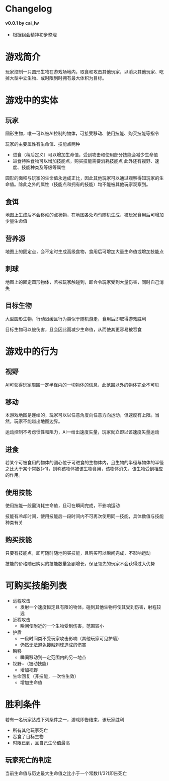# Changelog

#### v0.0.1 by cai_lw
* 根据组会精神初步整理

# 游戏简介

玩家控制一只圆形生物在游戏场地内，取食和攻击其他玩家，以消灭其他玩家、吃掉大型中立生物、或时限到时拥有最大体积为目标。

# 游戏中的实体

## 玩家

圆形生物，唯一可以被AI控制的物体，可接受移动、使用技能、购买技能等指令

玩家的主要属性有生命值、技能点两种
* 进食（稍后定义）可以增加生命值，受到攻击和使用部分技能会减少生命值
* 进食特殊食物可以增加技能点，购买技能需要消耗技能点
此外还有视野、速度、技能种类及等级等属性

圆形的面积与玩家的生命值永远成正比，因此其他玩家可以通过观察得知玩家的生命值。除此之外的属性（技能点和拥有的技能）均不能被其他玩家观察到。

## 食饵

地图上生成后不会移动的点状物，在地图各处均匀随机生成，被玩家食用后可增加少量生命值

## 营养源

地图上的固定点，会不定时生成高级食物，食用后可增加大量生命值或增加技能点

## 刺球

地图上的固定圆形物体，若被玩家触碰到，即会令玩家受到大量伤害，同时自己消失

## 目标生物

大型圆形生物，行动迟缓且行为类似于随机游走，食用后即取得游戏胜利

目标生物可以被伤害，且会因此而减少生命值，从而使其更容易被吞食

# 游戏中的行为

## 视野

AI可获得玩家周围一定半径内的一切物体的信息，此范围以外的物体完全不可见

## 移动

本游戏地图是连续的，玩家可以以任意角度向任意方向运动，但速度有上限。当然，玩家不能越出地图边界。

运动控制不考虑惯性和阻力，AI一给出速度矢量，玩家就立即以该速度矢量运动

## 进食

若某个可被食用的物体的圆心位于可进食的生物体内，且生物的半径与物体的半径之比大于某个常数(>1)，则称该物体被该生物食用，该物体消失，该生物受到相应的作用。

## 使用技能

使用技能一般需消耗生命值，且可在瞬间完成，不影响运动

技能有冷却时间，使用技能后一段时间内不可再次使用同一技能，具体数值与技能种类有关

## 购买技能

只要有技能点，即可随时随地购买技能，且购买可以瞬间完成，不影响运动

技能的价格随已购买的技能数量急剧增长，保证领先的玩家不会获得过大优势

# 可购买技能列表

* 远程攻击
  * 发射一个速度恒定且有限的物体，碰到其他生物将使其受到伤害，射程较远
* 近程攻击
  * 瞬间使附近的一个生物受到伤害，范围较小
* 护盾
  * 一段时间类不受玩家攻击影响（其他玩家可见护盾）
  * 仍然无法避免接触刺球造成的伤害
* 瞬移
  * 瞬间移动到一定范围内的另一地点
* 视野+（被动技能）
  * 增加视野
* 生命回复（非技能，一次性生效）
  * 增加生命值

# 胜利条件

若有一名玩家达成下列条件之一，游戏即告结束，该玩家胜利
* 所有其他玩家死亡
* 吞食了目标生物
* 时限已到，且自己生命值最高

## 玩家死亡的判定

当前生命值与历史最大生命值之比小于一个常数(1/3?)即告死亡